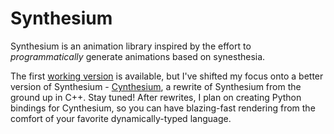 # Synthesium 
Synthesium is an animation library inspired by the effort to <em>programmatically</em> generate animations based on synesthesia.

The first <a href= "https://github.com/peaceheis/synthesium/releases/tag/v0.1">working version</a> is available, but I've shifted my focus onto a better version of Synthesium - <a href = "https://github.com/peaceheis/cynthesium">Cynthesium</a>, a rewrite of Synthesium from the ground up in C++. Stay tuned! After rewrites, I plan on creating Python bindings for Cynthesium, so you can have blazing-fast rendering from the comfort of your favorite dynamically-typed language. 
